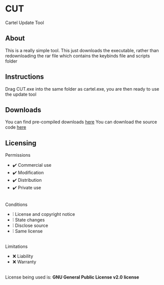 # CUT
Cartel Update Tool

## About
This is a really simple tool. This just downloads the executable, rather than redownloading the rar file which contains the keybinds file and scripts folder

## Instructions
Drag CUT.exe into the same folder as cartel.exe, you are then ready to use the update tool

## Downloads
You can find pre-compiled downloads [here](https://github.com/cartelclient/CUT/releases/)
You can download the source code [here](https://github.com/cartelclient/CUT/archive/refs/heads/main.zip)

## Licensing 
Permissions
* ✔️ Commercial use
* ✔️ Modification
* ✔️ Distribution
* ✔️ Private use
<br></br>

Conditions
* ❕ License and copyright notice
* ❕ State changes
* ❕ Disclose source
* ❕ Same license
<br></br>

Limitations
* ❌ Liability
* ❌ Warranty
<br></br>

License being used is: **GNU General Public License v2.0 license**
